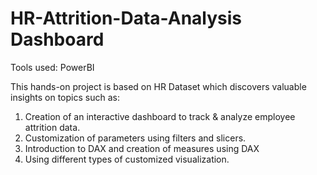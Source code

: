 # HR-Attrition-Data-Analysis Dashboard
Tools used:
   PowerBI

This hands-on project is based on HR Dataset which discovers valuable insights on topics such as:
  1. Creation of an interactive dashboard to track & analyze employee attrition data.
  2. Customization of parameters using filters and slicers.
  3. Introduction to DAX and creation of measures using DAX
  4. Using different types of customized visualization.
